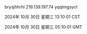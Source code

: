 brysjhhrhl 219.139.197.74 yqqlmgsycl

2024年 10月 30日 星期三 13:10:01 CST

2024年 10月 30日 星期三 05:10:01 GMT

